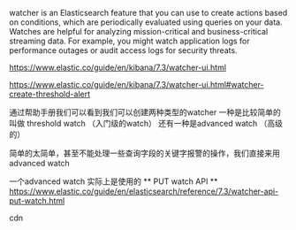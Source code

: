 watcher is an Elasticsearch feature that you can use to create actions based on conditions, which are periodically evaluated using queries on your data. Watches are helpful for analyzing mission-critical and business-critical streaming data. For example, you might watch application logs for performance outages or audit access logs for security threats.


https://www.elastic.co/guide/en/kibana/7.3/watcher-ui.html

https://www.elastic.co/guide/en/kibana/7.3/watcher-ui.html#watcher-create-threshold-alert


通过帮助手册我们可以看到我们可以创建两种类型的watcher
一种是比较简单的叫做 threshold watch （入门级的watch）
还有一种是advanced watch （高级的）

简单的太简单，甚至不能处理一些查询字段的关键字报警的操作，我们直接来用advanced watch


一个advanced watch 实际上是使用的  ** PUT watch API **
https://www.elastic.co/guide/en/elasticsearch/reference/7.3/watcher-api-put-watch.html


cdn

 
